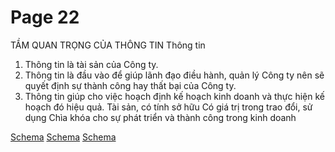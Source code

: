 # Page 22

TẦM QUAN TRỌNG CỦA THÔNG TIN
Thông tin
1. Thông tin là tài sản của Công ty.
2. Thông tin là đầu vào để giúp lãnh đạo điều hành, quản lý Công ty nên sẽ
quyết định sự thành công hay thất bại của Công ty.
3.  Thông tin giúp cho việc hoạch định kế hoạch kinh doanh và thực hiện kế
hoạch đó hiệu quả.
Tài sản, có tính
sở hữu
Có giá trị trong
trao đổi, sử
dụng
Chìa khóa cho
sự phát triển
và thành công
trong kinh
doanh

[Schema](page_22_img_0.png)
[Schema](page_22_img_1.png)
[Schema](page_22_img_2.png)
